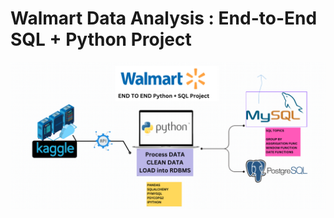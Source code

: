 # Walmart Data Analysis : End-to-End SQL + Python Project 
![Walmart Logo](https://github.com/sreechub/Walmart_Python_SQL_Project/blob/main/walmart_project-piplelines.png)
